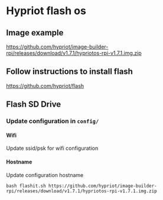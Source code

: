# Hypriot flash os

## Image example
https://github.com/hypriot/image-builder-rpi/releases/download/v1.7.1/hypriotos-rpi-v1.7.1.img.zip 

## Follow instructions to install flash 
https://github.com/hypriot/flash

## Flash SD Drive
### Update configuration in `config/`
#### Wifi
Update ssid/psk for wifi configuration
#### Hostname
Update configuration hostname 

```
bash flashit.sh https://github.com/hypriot/image-builder-rpi/releases/download/v1.7.1/hypriotos-rpi-v1.7.1.img.zip
```

